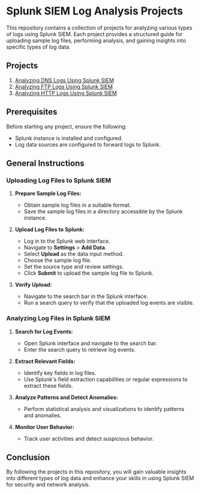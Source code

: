 # Splunk SIEM Log Analysis Projects

This repository contains a collection of projects for analyzing various types of logs using Splunk SIEM. Each project provides a structured guide for uploading sample log files, performing analysis, and gaining insights into specific types of log data.

## Projects

1. [Analyzing DNS Logs Using Splunk SIEM](Project1-Analyzing-DNS-Logs.md)
2. [Analyzing FTP Logs Using Splunk SIEM](Project2-Analyzing-FTP-Logs.md)
3. [Analyzing HTTP Logs Using Splunk SIEM](Project3-Analyzing-HTTP-Logs.md)
<!--4. [Analyzing SSH Logs Using Splunk SIEM](Project4-Analyzing-SSH-Logs.md)
5. [Analyzing Tunnel Logs Using Splunk SIEM](Project5-Analyzing-Tunnel-Logs.md)
6. [Analyzing SMTP Logs Using Splunk SIEM](Project6-Analyzing-SMTP-Logs.md)
7. [Analyzing DHCP Logs Using Splunk SIEM](Project7-Analyzing-DHCP-Logs.md)-->

## Prerequisites

Before starting any project, ensure the following:
- Splunk instance is installed and configured.
- Log data sources are configured to forward logs to Splunk.

## General Instructions

### Uploading Log Files to Splunk SIEM

1. **Prepare Sample Log Files:**
   - Obtain sample log files in a suitable format.
   - Save the sample log files in a directory accessible by the Splunk instance.

2. **Upload Log Files to Splunk:**
   - Log in to the Splunk web interface.
   - Navigate to **Settings** > **Add Data**.
   - Select **Upload** as the data input method.
   - Choose the sample log file.
   - Set the source type and review settings.
   - Click **Submit** to upload the sample log file to Splunk.

3. **Verify Upload:**
   - Navigate to the search bar in the Splunk interface.
   - Run a search query to verify that the uploaded log events are visible.

### Analyzing Log Files in Splunk SIEM

1. **Search for Log Events:**
   - Open Splunk interface and navigate to the search bar.
   - Enter the search query to retrieve log events.

2. **Extract Relevant Fields:**
   - Identify key fields in log files.
   - Use Splunk's field extraction capabilities or regular expressions to extract these fields.

3. **Analyze Patterns and Detect Anomalies:**
   - Perform statistical analysis and visualizations to identify patterns and anomalies.

4. **Monitor User Behavior:**
   - Track user activities and detect suspicious behavior.

## Conclusion

By following the projects in this repository, you will gain valuable insights into different types of log data and enhance your skills in using Splunk SIEM for security and network analysis.
